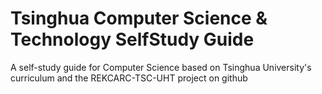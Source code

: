 # Tsinghua Computer Science & Technology SelfStudy Guide
A self-study guide for Computer Science based on Tsinghua University's curriculum and the REKCARC-TSC-UHT project on github

